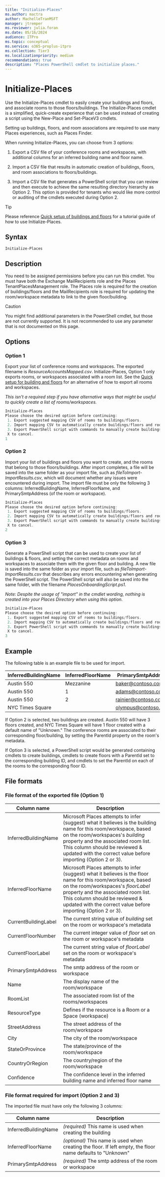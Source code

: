 ```yaml
---
title: "Initialize-Places"
ms.author: mactra
author: MachelleTranMSFT
manager: jtremper
ms.reviewer: julia.foran
ms.date: 05/16/2024
audience: ITPro
ms.topic: conceptual
ms.service: o365-proplus-itpro
ms.collection: Tier3
ms.localizationpriority: medium
recommendations: true
description: "Places PowerShell cmdlet to initialize places."
---
```


# Initialize-Places

Use the Initialize-Places cmdlet to easily create your buildings and floors, and associate rooms to those floors/buildings. The Initialize-Places cmdlet is a simplified, quick-create experience that can be used instead of creating a script using the New-Place and Set-PlaceV3 cmdlets.

Setting up buildings, floors, and room associations are required to use many Places experiences, such as Places Finder.

When running Initialize-Places, you can choose from 3 options:

1. Export a CSV file of your conference rooms and workspaces, with additional columns for an inferred building name and floor name.

1. Import a CSV file that results in automatic creation of buildings, floors, and room associations to floors/buildings.  
1. Import a CSV file that generates a PowerShell script that you can review and then execute to achieve the same resulting directory hierarchy as Option 2. This option is provided for tenants who would like more control or auditing of the cmdlets executed during Option 2.

> [!TIP]
> Please reference [Quick setup of buildings and floors](/places/get-started/quick-setup-buildings-floors.md) for a tutorial guide of how to use Initialize-Places.

## Syntax

```powershell
Initialize-Places
```

## Description

You need to be assigned permissions before you can run this cmdlet. You must have both the Exchange MailRecipients role and the Places TenantPlacesManagement role. The Places role is required for the creation of buildings/floors and the MailRecipients role is required for updating the room/workspace metadata to link to the given floor/building.

> [!CAUTION]
> You might find additional parameters in the PowerShell cmdlet, but those are not currently supported. It is not recommended to use any parameter that is not documented on this page.
>
## Options

### Option 1

Export your list of conference rooms and workspaces. The exported filename is _ResourceAccountsMapped.csv_.
Initialize-Places, Option 1 only exports rooms, or workspaces associated with a room list. See the [Quick setup for building and floors](/places/get-started/quick-setup-buildings-floors.md) for an alternative of how to export all rooms and workspaces.

_This isn't a required step if you have alternative ways that might be useful to quickly create a list of rooms/workspaces._

```powershell
Initialize-Places
Please choose the desired option before continuing:
 1. Export suggested mapping CSV of rooms to buildings/floors.
 2. Import mapping CSV to automatically create buildings/floors and room mappings.
 3. Export PowerShell script with commands to manually create buildings/floors and room mappings based on an imported CSV.
 X to cancel.
1
```

### Option 2

Import your list of buildings and floors you want to create, and the rooms that belong to those floors/buildings. After import completes, a file will be saved into the same folder as your import file, such as _fileToImport-ImportResults.csv_, which will document whether any issues were encountered during import.
The import file must be only the following 3 columns: InferredBuildingName, InferredFloorName, and PrimarySmtpAddress (of the room or workspace).

```powershell
Initialize-Places
Please choose the desired option before continuing:
 1. Export suggested mapping CSV of rooms to buildings/floors.
 2. Import mapping CSV to automatically create buildings/floors and room mappings.
 3. Export PowerShell script with commands to manually create buildings/floors and room mappings based on an imported CSV.
 X to cancel.
2
```

### Option 3

Generate a PowerShell script that can be used to create your list of buildings & floors, and setting the correct metadata on rooms and workspaces to associate them with the given floor and building. A new file is saved into the same folder as your import file, such as _fileToImport-ImportResults.csv_ that describes any errors encountering when generating the PowerShell script. The PowerShell script will also be saved into the same folder, with the filename _PlacesOnboardingScript.ps1_.

_Note: Despite the usage of "import" in the cmdlet wording, nothing is created into your Places Directory when using this option._

```powershell
Initialize-Places
Please choose the desired option before continuing:
 1. Export suggested mapping CSV of rooms to buildings/floors.
 2. Import mapping CSV to automatically create buildings/floors and room mappings.
 3. Export PowerShell script with commands to manually create buildings/floors and room mappings based on an imported CSV.
 X to cancel.
3
```

## Example

The following table is an example file to be used for import.  

|InferredBuildingName|InferredFloorName|PrimarySmtpAddress|
| -------- | -------- | -------- |
|Austin 550|Mezzanine|<baker@contoso.com>|  
|Austin 550|1| <adams@contoso.com>|
|Austin 550|2| <rainier@contoso.com>|
|NYC Times Square |  |<olympus@contoso.com>|

If Option 2 is selected, two buildings are created. Austin 550 will have 3 floors created, and NYC Times Square will have 1 floor created with a default name of "Unknown." The conference rooms are associated to their corresponding floor/building, by setting the ParentId property on the room's metadata.

If Option 3 is selected, a PowerShell script would be generated containing cmdlets to create buildings, cmdlets to create floors with a ParentId set to the corresponding building ID, and cmdlets to set the ParentId on each of the rooms to the corresponding floor ID.

## File formats

### File format of the exported file (Option 1)

|Column name|Description|
| -------- | -------- |
|InferredBuildingName|Microsoft Places attempts to infer (suggest) what it believes is the building name for this room/workspace, based on the room/workspaces's _building_ property and the associated room list. This column should be reviewed & updated with the correct value before importing (Option 2 or 3).|
|InferredFloorName|Microsoft Places attempts to infer (suggest) what it believes is the floor name for this room/workspace, based on the room/workspaces's _floorLabel_ property and the associated room list. This column should be reviewed & updated with the correct value before importing (Option 2 or 3).|
|CurrentBuildingLabel|The current string value of _building_ set on the room or workspace's metadata|
|CurrentFloorNumber|The current integer value of _floor_ set on the room or workspace's metadata|
|CurrentFloorLabel|The current string value of _floorLabel_ set on the room or workspace's metadata|
|PrimarySmtpAddress|The smtp address of the room or workspace|
|Name|The display name of the room/workspace|
|RoomList|The associated room list of the rooms/workspaces|
|ResourceType|Defines if the resource is a Room or a Space (workspace)|
|StreetAddress|The street address of the room/workspace|
|City|The city of the room/workspace|
|StateOrProvince|The state/province of the room/workspace|
|CountryOrRegion|The country/region of the room/workspace|
|Confidence|The confidence level in the inferred building name and inferred floor name|

### File format required for import (Option 2 and 3)

The imported file must have only the following 3 columns:

|Column name|Description|
| -------- | -------- |
|InferredBuildingName|_(required)_ This name is used when creating the building|
|InferredFloorName|_(optional)_ This name is used when creating the floor. If left empty, the floor name defaults to "Unknown"|
|PrimarySmtpAddress|_(required)_ The smtp address of the room or workspace|
